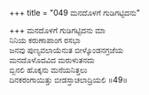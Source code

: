 +++
title = "049 ಮನದೊಳಗೆ ಗುಡಿಗಟ್ಟಿದನು"

+++
ಮನದೊಳಗೆ ಗುಡಿಗಟ್ಟಿದನು ಮಾ  
ನಿನಿಯ ಕರುಣಾಪಾಂಗ ರಸಭಾ  
ಜನವು ಪುಣ್ಯವಲಾಯೆನುತ ಬೀಳ್ಕೊಂಡನಗ್ರಜೆಯ  
ಮನದೊಳೊದವಿದ ಮರುಳುತನದು  
ಬ್ಬಿನಲಿ ಹೊಕ್ಕನು ಮನೆಯನಿತ್ತಲು  
ದಿನಕರಂಗಾಯಿತ್ತು ಬೀಡಸ್ತಾಚಲಾದ್ರಿಯಲಿ      ॥49॥